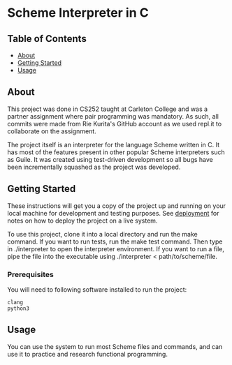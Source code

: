 # Scheme Interpreter in C

## Table of Contents

- [About](#about)
- [Getting Started](#getting_started)
- [Usage](#usage)

## About <a name = "about"></a>

This project was done in CS252 taught at Carleton College and was a partner assignment where pair programming was mandatory.
As such, all commits were made from Rie Kurita's GitHub account as we used repl.it to collaborate on the assignment.

The project itself is an interpreter for the language Scheme written in C. It has most of the features present in other popular Scheme interpreters such as Guile. It was created using test-driven development so all bugs have been incrementally squashed as the project was developed.

## Getting Started <a name = "getting_started"></a>

These instructions will get you a copy of the project up and running on your local machine for development and testing purposes. See [deployment](#deployment) for notes on how to deploy the project on a live system.

To use this project, clone it into a local directory and run the make command. If you want to run tests, run the make test command. Then type in ./interpreter to open the interpreter environment. If you want to run a file, pipe the file into the executable using ./interpreter < path/to/scheme/file.

### Prerequisites

You will need to following software installed to run the project:

```
clang
python3
```

## Usage <a name = "usage"></a>

You can use the system to run most Scheme files and commands, and can use it to practice and research functional programming.

